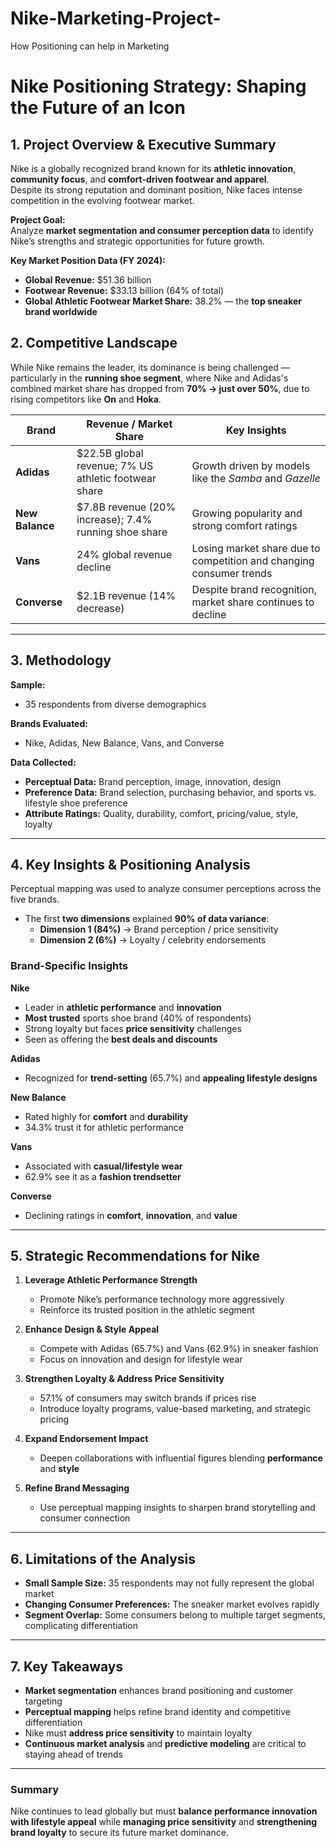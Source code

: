 # Nike-Marketing-Project-
How Positioning can help in Marketing 
#  Nike Positioning Strategy: Shaping the Future of an Icon

##  1. Project Overview & Executive Summary

Nike is a globally recognized brand known for its **athletic innovation**, **community focus**, and **comfort-driven footwear and apparel**.  
Despite its strong reputation and dominant position, Nike faces intense competition in the evolving footwear market.

**Project Goal:**  
Analyze **market segmentation and consumer perception data** to identify Nike’s strengths and strategic opportunities for future growth.

**Key Market Position Data (FY 2024):**
- **Global Revenue:** $51.36 billion  
- **Footwear Revenue:** $33.13 billion (64% of total)  
- **Global Athletic Footwear Market Share:** 38.2% — the **top sneaker brand worldwide**



## 2. Competitive Landscape

While Nike remains the leader, its dominance is being challenged — particularly in the **running shoe segment**, where Nike and Adidas's combined market share has dropped from **70% → just over 50%**, due to rising competitors like **On** and **Hoka**.

| **Brand** | **Revenue / Market Share** | **Key Insights** |
|------------|-----------------------------|------------------|
| **Adidas** | $22.5B global revenue; 7% US athletic footwear share | Growth driven by models like the *Samba* and *Gazelle* |
| **New Balance** | $7.8B revenue (20% increase); 7.4% running shoe share | Growing popularity and strong comfort ratings |
| **Vans** | 24% global revenue decline | Losing market share due to competition and changing consumer trends |
| **Converse** | $2.1B revenue (14% decrease) | Despite brand recognition, market share continues to decline |

---

## 3. Methodology

**Sample:**  
- 35 respondents from diverse demographics  

**Brands Evaluated:**  
- Nike, Adidas, New Balance, Vans, and Converse  

**Data Collected:**
- **Perceptual Data:** Brand perception, image, innovation, design  
- **Preference Data:** Brand selection, purchasing behavior, and sports vs. lifestyle shoe preference  
- **Attribute Ratings:** Quality, durability, comfort, pricing/value, style, loyalty  

---

##  4. Key Insights & Positioning Analysis

Perceptual mapping was used to analyze consumer perceptions across the five brands.  
- The first **two dimensions** explained **90% of data variance**:
  - **Dimension 1 (84%)** → Brand perception / price sensitivity  
  - **Dimension 2 (6%)** → Loyalty / celebrity endorsements  

### Brand-Specific Insights

**Nike**
- Leader in **athletic performance** and **innovation**
- **Most trusted** sports shoe brand (40% of respondents)
- Strong loyalty but faces **price sensitivity** challenges  
- Seen as offering the **best deals and discounts**

**Adidas**
- Recognized for **trend-setting** (65.7%) and **appealing lifestyle designs**

**New Balance**
- Rated highly for **comfort** and **durability**
- 34.3% trust it for athletic performance

**Vans**
- Associated with **casual/lifestyle wear**
- 62.9% see it as a **fashion trendsetter**

**Converse**
- Declining ratings in **comfort**, **innovation**, and **value**

---

##  5. Strategic Recommendations for Nike

1. **Leverage Athletic Performance Strength**  
   - Promote Nike’s performance technology more aggressively  
   - Reinforce its trusted position in the athletic segment  

2. **Enhance Design & Style Appeal**  
   - Compete with Adidas (65.7%) and Vans (62.9%) in sneaker fashion  
   - Focus on innovation and design for lifestyle wear  

3. **Strengthen Loyalty & Address Price Sensitivity**  
   - 57.1% of consumers may switch brands if prices rise  
   - Introduce loyalty programs, value-based marketing, and strategic pricing  

4. **Expand Endorsement Impact**  
   - Deepen collaborations with influential figures blending **performance** and **style**  

5. **Refine Brand Messaging**  
   - Use perceptual mapping insights to sharpen brand storytelling and consumer connection  

---

##  6. Limitations of the Analysis

- **Small Sample Size:** 35 respondents may not fully represent the global market  
- **Changing Consumer Preferences:** The sneaker market evolves rapidly  
- **Segment Overlap:** Some consumers belong to multiple target segments, complicating differentiation  

---

##  7. Key Takeaways

- **Market segmentation** enhances brand positioning and customer targeting  
- **Perceptual mapping** helps refine brand identity and competitive differentiation  
- Nike must **address price sensitivity** to maintain loyalty  
- **Continuous market analysis** and **predictive modeling** are critical to staying ahead of trends  

---

### Summary
Nike continues to lead globally but must **balance performance innovation with lifestyle appeal** while **managing price sensitivity** and **strengthening brand loyalty** to secure its future market dominance.
